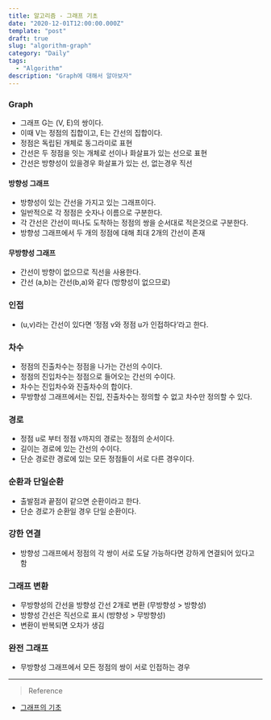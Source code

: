 ```yaml
---
title: 알고리즘 - 그래프 기초
date: "2020-12-01T12:00:00.000Z"
template: "post"
draft: true
slug: "algorithm-graph"
category: "Daily"
tags:
  - "Algorithm"
description: "Graph에 대해서 알아보자"
---
```

### Graph
- 그래프 G는 (V, E)의 쌍이다.
- 이때 V는 정점의 집합이고, E는 간선의 집합이다.
- 정점은 독립된 개체로 동그라미로 표현
- 간선은 두 정점을 잇는 개체로 선이나 화살표가 있는 선으로 표현
- 간선은 방향성이 있을경우 화살표가 있는 선, 없는경우 직선

#### 방향성 그래프
- 방향성이 있는 간선을 가지고 있는 그래프이다.
- 일반적으로 각 정점은 숫자나 이름으로 구분한다.
- 각 간선은 간선이 떠나도 도착하는 정점의 쌍을 순서대로 적은것으로 구분한다.
- 방향성 그래프에서 두 개의 정점에 대해 최대 2개의 간선이 존재

#### 무방향성 그래프
- 간선이 방향이 없으므로 직선을 사용한다.
- 간선 (a,b)는 간선(b,a)와 같다 (방향성이 없으므로)

### 인접
- (u,v)라는 간선이 있다면 ‘정점 v와 정점 u가 인접하다’라고 한다.

### 차수
- 정점의 진출차수는 정점을 나가는 간선의 수이다.
- 정점의 진입차수는 정점으로 들어오는 간선의 수이다.
- 차수는 진입차수와 진출차수의 합이다.
- 무방향성 그래프에서는 진입, 진출차수는 정의할 수 없고 차수만 정의할 수 있다.

### 경로
- 정점 u로 부터 정점 v까지의 경로는 정점의 순서이다.
- 길이는 경로에 있는 간선의 수이다.
- 단순 경로란 경로에 있는 모든 정점들이 서로 다른 경우이다.

### 순환과 단일순환
- 출발점과 끝점이 같으면 순환이라고 한다.
- 단순 경로가 순환일 경우 단일 순환이다.

### 강한 연결
- 방향성 그래프에서 정점의 각 쌍이 서로 도달 가능하다면 강하게 연결되어 있다고 함

### 그래프 변환
- 무방향성의 간선을 방향성 간선 2개로 변환 (무방향성 > 방향성)
- 방향성 간선은 직선으로 표시 (방향성 > 무방향성)
- 변환이 반복되면 오차가 생김

### 완전 그래프
- 무방향성 그래프에서 모든 정점의 쌍이 서로 인접하는 경우


<hr>

> Reference
- [그래프의 기초](https://tacademy.skplanet.com/live/player/onlineLectureDetail.action?seq=83)